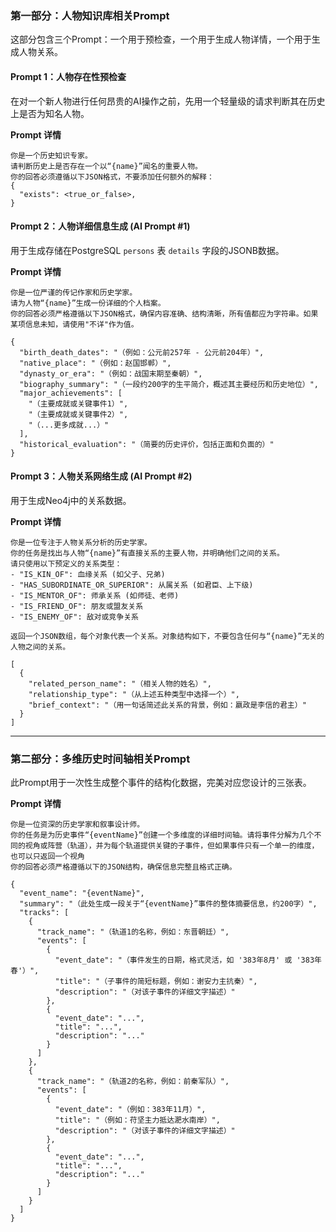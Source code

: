 
### **第一部分：人物知识库相关Prompt**

这部分包含三个Prompt：一个用于预检查，一个用于生成人物详情，一个用于生成人物关系。

#### **Prompt 1：人物存在性预检查**

在对一个新人物进行任何昂贵的AI操作之前，先用一个轻量级的请求判断其在历史上是否为知名人物。

**Prompt 详情**

```
你是一个历史知识专家。
请判断历史上是否存在一个以“{name}”闻名的重要人物。
你的回答必须遵循以下JSON格式，不要添加任何额外的解释：
{
  "exists": <true_or_false>,
}
```


#### **Prompt 2：人物详细信息生成 (AI Prompt #1)**

用于生成存储在PostgreSQL `persons` 表 `details` 字段的JSONB数据。

**Prompt 详情**

```
你是一位严谨的传记作家和历史学家。
请为人物“{name}”生成一份详细的个人档案。
你的回答必须严格遵循以下JSON格式，确保内容准确、结构清晰，所有值都应为字符串。如果某项信息未知，请使用"不详"作为值。

{
  "birth_death_dates": "（例如：公元前257年 - 公元前204年）",
  "native_place": "（例如：赵国邯郸）",
  "dynasty_or_era": "（例如：战国末期至秦朝）",
  "biography_summary": "（一段约200字的生平简介，概述其主要经历和历史地位）",
  "major_achievements": [
    "（主要成就或关键事件1）",
    "（主要成就或关键事件2）",
    "（...更多成就...）"
  ],
  "historical_evaluation": "（简要的历史评价，包括正面和负面的）"
}
```

#### **Prompt 3：人物关系网络生成 (AI Prompt #2)**

用于生成Neo4j中的关系数据。

**Prompt 详情**

```
你是一位专注于人物关系分析的历史学家。
你的任务是找出与人物“{name}”有直接关系的主要人物，并明确他们之间的关系。
请只使用以下预定义的关系类型：
- "IS_KIN_OF": 血缘关系 (如父子、兄弟)
- "HAS_SUBORDINATE_OR_SUPERIOR": 从属关系 (如君臣、上下级)
- "IS_MENTOR_OF": 师承关系 (如师徒、老师)
- "IS_FRIEND_OF": 朋友或盟友关系
- "IS_ENEMY_OF": 敌对或竞争关系

返回一个JSON数组，每个对象代表一个关系。对象结构如下，不要包含任何与“{name}”无关的人物之间的关系。

[
  {
    "related_person_name": "（相关人物的姓名）",
    "relationship_type": "（从上述五种类型中选择一个）",
    "brief_context": "（用一句话简述此关系的背景，例如：嬴政是李信的君主）"
  }
]
```

---

### **第二部分：多维历史时间轴相关Prompt**

此Prompt用于一次性生成整个事件的结构化数据，完美对应您设计的三张表。

**Prompt 详情**

```
你是一位资深的历史学家和叙事设计师。
你的任务是为历史事件“{eventName}”创建一个多维度的详细时间轴。请将事件分解为几个不同的视角或阵营（轨道），并为每个轨道提供关键的子事件，但如果事件只有一个单一的维度，也可以只返回一个视角
你的回答必须严格遵循以下的JSON结构，确保信息完整且格式正确。

{
  "event_name": "{eventName}",
  "summary": "（此处生成一段关于“{eventName}”事件的整体摘要信息，约200字）",
  "tracks": [
    {
      "track_name": "（轨道1的名称，例如：东晋朝廷）",
      "events": [
        {
          "event_date": "（事件发生的日期，格式灵活，如 '383年8月' 或 '383年春'）",
          "title": "（子事件的简短标题，例如：谢安力主抗秦）",
          "description": "（对该子事件的详细文字描述）"
        },
        {
          "event_date": "...",
          "title": "...",
          "description": "..."
        }
      ]
    },
    {
      "track_name": "（轨道2的名称，例如：前秦军队）",
      "events": [
        {
          "event_date": "（例如：383年11月）",
          "title": "（例如：苻坚主力抵达淝水南岸）",
          "description": "（对该子事件的详细文字描述）"
        },
        {
          "event_date": "...",
          "title": "...",
          "description": "..."
        }
      ]
    }
  ]
}
```
